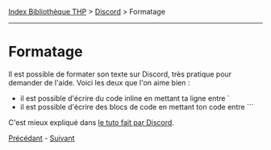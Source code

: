 [Index Bibliothèque THP](https://github.com/TheHackingProject/bibliotheque-THP) > [Discord](https://github.com/TheHackingProject/bibliotheque-THP/blob/master/sommaires/discord.md) > Formatage

___

# Formatage

Il est possible de formater son texte sur Discord, très pratique pour demander de l'aide. Voici les deux que l'on aime bien :
- il est possible d'écrire du code inline en mettant ta ligne entre `
- il est possible d'écrire des blocs de code en mettant ton code entre ```

C'est mieux expliqué dans [le tuto fait par Discord](https://support.discord.com/hc/en-us/articles/210298617-Markdown-Text-101-Chat-Formatting-Bold-Italic-Underline-).


[Précédant](https://github.com/TheHackingProject/bibliotheque-THP/blob/master/discord/presente-toi.md) - [Suivant](https://github.com/TheHackingProject/bibliotheque-THP/blob/master/discord/les_regles_de_notre_discord.md)